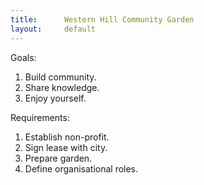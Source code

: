 ```yaml
---
title:      Western Hill Community Garden
layout:     default
---
```


Goals:

1. Build community.
2. Share knowledge.
3. Enjoy yourself.

Requirements:

1. Establish non-profit.
2. Sign lease with city.
3. Prepare garden.
4. Define organisational roles.
